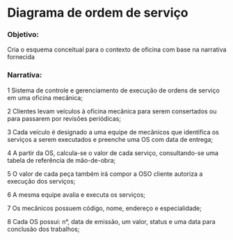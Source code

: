 # Diagrama de ordem de serviço


### Objetivo:
Cria o esquema conceitual para o contexto de oficina com base na narrativa fornecida

### Narrativa:
<p>1 Sistema de controle e gerenciamento de execução de ordens de serviço em uma oficina mecânica;</p>
<p>2 Clientes levam veículos à oficina mecânica para serem consertados ou para passarem por revisões  periódicas;</p>
<p>3 Cada veículo é designado a uma equipe de mecânicos que identifica os serviços a serem executados e preenche uma OS com data de entrega;</p>
<p>4 A partir da OS, calcula-se o valor de cada serviço, consultando-se uma tabela de referência de mão-de-obra;</p>
<p>5 O valor de cada peça também irá compor a OSO cliente autoriza a execução dos serviços;</p>
<p>6 A mesma equipe avalia e executa os serviços;</p>
<p>7 Os mecânicos possuem código, nome, endereço e especialidade;</p>
<p>8 Cada OS possui: n°, data de emissão, um valor, status e uma data para conclusão dos trabalhos;</p>
